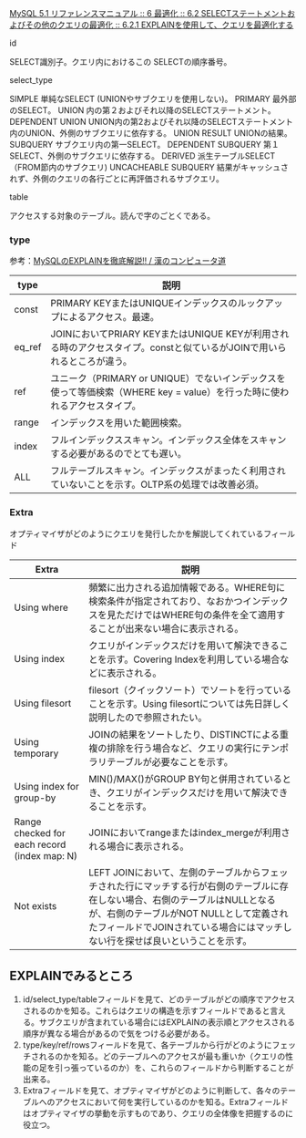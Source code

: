 [MySQL 5.1 リファレンスマニュアル :: 6 最適化 :: 6.2 SELECTステートメントおよびその他のクエリの最適化 :: 6.2.1 EXPLAINを使用して、クエリを最適化する](http://dev.mysql.com/doc/refman/5.1/ja/explain.html)

id

SELECT識別子。クエリ内におけるこの SELECTの順序番号。

select_type

SIMPLE	単純なSELECT (UNIONやサブクエリを使用しない)。
PRIMARY	最外部のSELECT。
UNION	内の第２およびそれ以降のSELECTステートメント。
DEPENDENT UNION	UNION内の第2およびそれ以降のSELECTステートメント内のUNION、外側のサブクエリに依存する。
UNION RESULT	UNIONの結果。
SUBQUERY	サブクエリ内の第一SELECT。
DEPENDENT SUBQUERY	第１SELECT、外側のサブクエリに依存する。
DERIVED	派生テーブルSELECT （FROM節内のサブクエリ)
UNCACHEABLE SUBQUERY	結果がキャッシュされず、外側のクエリの各行ごとに再評価されるサブクエリ。


table

アクセスする対象のテーブル。読んで字のごとくである。

### type

参考：[MySQLのEXPLAINを徹底解説!! / 漢のコンピュータ道](http://dev.mysql.com/doc/refman/5.1/ja/explain.html)

type|説明
----|----------------
const|PRIMARY KEYまたはUNIQUEインデックスのルックアップによるアクセス。最速。
eq_ref|JOINにおいてPRIARY KEYまたはUNIQUE KEYが利用される時のアクセスタイプ。constと似ているがJOINで用いられるところが違う。
ref|ユニーク（PRIMARY or UNIQUE）でないインデックスを使って等価検索（WHERE key = value）を行った時に使われるアクセスタイプ。
range|インデックスを用いた範囲検索。
index|フルインデックススキャン。インデックス全体をスキャンする必要があるのでとても遅い。
ALL|フルテーブルスキャン。インデックスがまったく利用されていないことを示す。OLTP系の処理では改善必須。



### Extra

オプティマイザがどのようにクエリを発行したかを解説してくれているフィールド

Extra | 説明
------|-----
Using where|頻繁に出力される追加情報である。WHERE句に検索条件が指定されており、なおかつインデックスを見ただけではWHERE句の条件を全て適用することが出来ない場合に表示される。
Using index|クエリがインデックスだけを用いて解決できることを示す。Covering Indexを利用している場合などに表示される。
Using filesort|filesort（クイックソート）でソートを行っていることを示す。Using filesortについては先日詳しく説明したので参照されたい。
Using temporary|JOINの結果をソートしたり、DISTINCTによる重複の排除を行う場合など、クエリの実行にテンポラリテーブルが必要なことを示す。
Using index for group-by|MIN()/MAX()がGROUP BY句と併用されているとき、クエリがインデックスだけを用いて解決できることを示す。
Range checked for each record (index map: N)|JOINにおいてrangeまたはindex_mergeが利用される場合に表示される。
Not exists|LEFT JOINにおいて、左側のテーブルからフェッチされた行にマッチする行が右側のテーブルに存在しない場合、右側のテーブルはNULLとなるが、右側のテーブルがNOT NULLとして定義されたフィールドでJOINされている場合にはマッチしない行を探せば良いということを示す。



## EXPLAINでみるところ

1. id/select_type/tableフィールドを見て、どのテーブルがどの順序でアクセスされるのかを知る。これらはクエリの構造を示すフィールドであると言える。サブクエリが含まれている場合にはEXPLAINの表示順とアクセスされる順序が異なる場合があるので気をつける必要がある。
1. type/key/ref/rowsフィールドを見て、各テーブルから行がどのようにフェッチされるのかを知る。どのテーブルへのアクセスが最も重いか（クエリの性能の足を引っ張っているのか）を、これらのフィールドから判断することが出来る。
3. Extraフィールドを見て、オプティマイザがどのように判断して、各々のテーブルへのアクセスにおいて何を実行しているのかを知る。Extraフィールドはオプティマイザの挙動を示すものであり、クエリの全体像を把握するのに役立つ。
